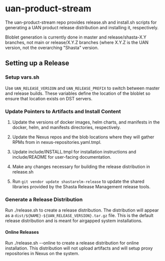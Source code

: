 # uan-product-stream

The uan-product-stream repo provides release.sh and install.sh
scripts for generating a UAN product release distribution and
installing it, respectively.

Bloblet generation is currently done in master and release/shasta-X.Y
branches, not main or release/X.Y.Z branches (where X.Y.Z is the
UAN version, not the overarching "Shasta" version.

## Setting up a Release

### Setup vars.sh

Use `UAN_RELEASE_VERSION` and `UAN_RELEASE_PREFIX` to switch between master
and release builds. These variables define the location of the bloblet
so ensure that location exists on DST servers.

### Update Pointers to Artifacts and Install Content

1. Update the versions of docker images, helm charts, and manifests in
the docker, helm, and manifests directories, respectively.

2. Update the Nexus repos and the blob locations where they will gather
RPMs from in nexus-repositories.yaml.tmpl.

3. Update include/INSTALL.tmpl for installation instructions and include/README
for user-facing documentation.

4. Make any changes necessary for building the release distribution in release.sh

5. Run `git vendor update shastarelm-release` to update the shared libraries
provided by the Shasta Release Management release tools.

### Generate a Release Distribution

Run ./release.sh to create a release distribution. The distribution will
appear as a `dist/${NAME}-${UAN_RELEASE_VERSION}.tar.gz` file. This is the
default release distribution and is meant for airgapped system installations.

#### Online Releases

Run ./release.sh --online to create a release distribution for online
installation. This distribution will not upload artifacts and will
setup proxy repositories in Nexus on the system.
